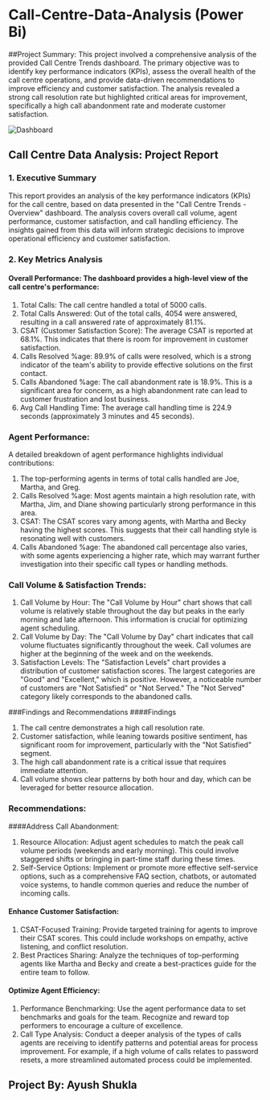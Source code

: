 # Call-Centre-Data-Analysis (Power Bi)

##Project Summary:
This project involved a comprehensive analysis of the provided Call Centre Trends dashboard. The primary objective was to identify key performance indicators (KPIs), assess the overall health of the call centre operations, and provide data-driven recommendations to improve efficiency and customer satisfaction. The analysis revealed a strong call resolution rate but highlighted critical areas for improvement, specifically a high call abandonment rate and moderate customer satisfaction.

![Dashboard]()

## Call Centre Data Analysis: Project Report
### 1. Executive Summary
This report provides an analysis of the key performance indicators (KPIs) for the call centre, based on data presented in the "Call Centre Trends - Overview" dashboard. The analysis covers overall call volume, agent performance, customer satisfaction, and call handling efficiency. The insights gained from this data will inform strategic decisions to improve operational efficiency and customer satisfaction.

### 2. Key Metrics Analysis
#### Overall Performance: The dashboard provides a high-level view of the call centre's performance:
1. Total Calls: The call centre handled a total of 5000 calls.
2. Total Calls Answered: Out of the total calls, 4054 were answered, resulting in a call answered rate of approximately 81.1%.
3. CSAT (Customer Satisfaction Score): The average CSAT is reported at 68.1%. This indicates that there is room for improvement in customer satisfaction.
4. Calls Resolved %age: 89.9% of calls were resolved, which is a strong indicator of the team's ability to provide effective solutions on the first contact.
5. Calls Abandoned %age: The call abandonment rate is 18.9%. This is a significant area for concern, as a high abandonment rate can lead to customer frustration and lost business.
6. Avg Call Handling Time: The average call handling time is 224.9 seconds (approximately 3 minutes and 45 seconds).

### Agent Performance:
A detailed breakdown of agent performance highlights individual contributions:
1. The top-performing agents in terms of total calls handled are Joe, Martha, and Greg.
2. Calls Resolved %age: Most agents maintain a high resolution rate, with Martha, Jim, and Diane showing particularly strong performance in this area.
3. CSAT: The CSAT scores vary among agents, with Martha and Becky having the highest scores. This suggests that their call handling style is resonating well with customers.
4. Calls Abandoned %age: The abandoned call percentage also varies, with some agents experiencing a higher rate, which may warrant further investigation into their specific call types or handling methods.

### Call Volume & Satisfaction Trends:
1. Call Volume by Hour: The "Call Volume by Hour" chart shows that call volume is relatively stable throughout the day but peaks in the early morning and late afternoon. This information is crucial for optimizing agent scheduling.
2. Call Volume by Day: The "Call Volume by Day" chart indicates that call volume fluctuates significantly throughout the week. Call volumes are higher at the beginning of the week and on the weekends.
3. Satisfaction Levels: The "Satisfaction Levels" chart provides a distribution of customer satisfaction scores. The largest categories are "Good" and "Excellent," which is positive. However, a noticeable number of customers are "Not Satisfied" or "Not Served." The "Not Served" category likely corresponds to the abandoned calls.

###Findings and Recommendations
####Findings
1. The call centre demonstrates a high call resolution rate.
2. Customer satisfaction, while leaning towards positive sentiment, has significant room for improvement, particularly with the "Not Satisfied" segment.
3. The high call abandonment rate is a critical issue that requires immediate attention.
4. Call volume shows clear patterns by both hour and day, which can be leveraged for better resource allocation.

### Recommendations:
####Address Call Abandonment:
1. Resource Allocation: Adjust agent schedules to match the peak call volume periods (weekends and early morning). This could involve staggered shifts or bringing in part-time staff during these times.
2. Self-Service Options: Implement or promote more effective self-service options, such as a comprehensive FAQ section, chatbots, or automated voice systems, to handle common queries and reduce the number of incoming calls.

#### Enhance Customer Satisfaction:
1. CSAT-Focused Training: Provide targeted training for agents to improve their CSAT scores. This could include workshops on empathy, active listening, and conflict resolution.
2. Best Practices Sharing: Analyze the techniques of top-performing agents like Martha and Becky and create a best-practices guide for the entire team to follow.

#### Optimize Agent Efficiency:
1. Performance Benchmarking: Use the agent performance data to set benchmarks and goals for the team. Recognize and reward top performers to encourage a culture of excellence.
2. Call Type Analysis: Conduct a deeper analysis of the types of calls agents are receiving to identify patterns and potential areas for process improvement. For example, if a high volume of calls relates to password resets, a more streamlined automated process could be implemented.

## Project By: Ayush Shukla
